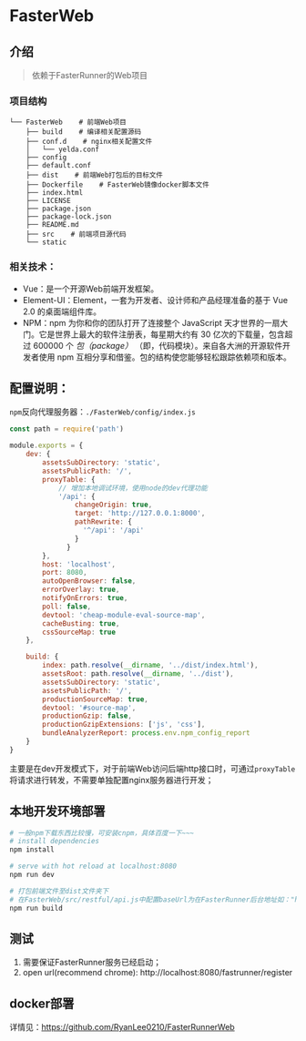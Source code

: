 # FasterWeb

## 介绍

> 依赖于FasterRunner的Web项目

### 项目结构

```
└── FasterWeb    # 前端Web项目
    ├── build    # 编译相关配置源码
    ├── conf.d    # nginx相关配置文件
    │   └── yelda.conf
    ├── config
    ├── default.conf
    ├── dist    # 前端Web打包后的目标文件
    ├── Dockerfile    # FasterWeb镜像docker脚本文件
    ├── index.html
    ├── LICENSE
    ├── package.json
    ├── package-lock.json
    ├── README.md
    ├── src    # 前端项目源代码
    └── static
```

### 相关技术：

- Vue：是一个开源Web前端开发框架。
- Element-UI：Element，一套为开发者、设计师和产品经理准备的基于 Vue 2.0 的桌面端组件库。
- NPM：npm 为你和你的团队打开了连接整个 JavaScript 天才世界的一扇大门。它是世界上最大的软件注册表，每星期大约有 30 亿次的下载量，包含超过 600000 个 *包（package）* （即，代码模块）。来自各大洲的开源软件开发者使用 npm 互相分享和借鉴。包的结构使您能够轻松跟踪依赖项和版本。

## 配置说明：

`npm`反向代理服务器：`./FasterWeb/config/index.js`

```javascript
const path = require('path')

module.exports = {
    dev: {
        assetsSubDirectory: 'static',
        assetsPublicPath: '/',
        proxyTable: {
            // 增加本地调试环境，使用node的dev代理功能
            '/api': {
                changeOrigin: true,
                target: 'http://127.0.0.1:8000',
                pathRewrite: {
                  '^/api': '/api'
                }
              }
        },
        host: 'localhost',
        port: 8080, 
        autoOpenBrowser: false,
        errorOverlay: true,
        notifyOnErrors: true,
        poll: false,
        devtool: 'cheap-module-eval-source-map',
        cacheBusting: true,
        cssSourceMap: true
    },

    build: {
        index: path.resolve(__dirname, '../dist/index.html'),
        assetsRoot: path.resolve(__dirname, '../dist'),
        assetsSubDirectory: 'static',
        assetsPublicPath: '/',
        productionSourceMap: true,
        devtool: '#source-map',
        productionGzip: false,
        productionGzipExtensions: ['js', 'css'],
        bundleAnalyzerReport: process.env.npm_config_report
    }
}

```

主要是在dev开发模式下，对于前端Web访问后端http接口时，可通过`proxyTable`将请求进行转发，不需要单独配置nginx服务器进行开发；

## 本地开发环境部署

``` bash
# 一般npm下载东西比较慢，可安装cnpm，具体百度一下~~~
# install dependencies
npm install

# serve with hot reload at localhost:8080
npm run dev

# 打包前端文件至dist文件夹下
# 在FasterWeb/src/restful/api.js中配置baseUrl为在FasterRunner后台地址如："http://192.168.1.100:8000"，或者为""
npm run build

```

测试
-----------

1. 需要保证FasterRunner服务已经启动；
2. open url(recommend chrome): http://localhost:8080/fastrunner/register

## docker部署

详情见：https://github.com/RyanLee0210/FasterRunnerWeb